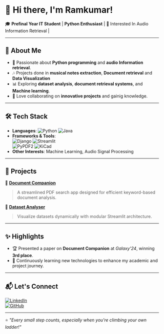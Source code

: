 # 👋 Hi there, I'm Ramkumar!  

🎓 **Prefinal Year IT Student** | **Python Enthusiast** | 🎵 Interested In Audio Information Retrieval |

---

## 🌟 About Me  
- 🔧 Passionate about **Python programming** and **audio Information retrieval**.  
- 🎶 Projects done in **musical notes extraction**, **Document retrieval** and **Data Visualization**  
- 📊 Exploring **dataset analysis**, **document retrieval systems**, and **Machine learning**.  
- 🤝 Love collaborating on **innovative projects** and gainig knowledge.  

---

## 🛠️ Tech Stack  
- **Languages**: ![Python](https://img.shields.io/badge/-Python-3776AB?style=flat&logo=python&logoColor=white) ![Java](https://img.shields.io/badge/-Java-007396?style=flat&logo=java&logoColor=white)  
- **Frameworks & Tools**:  
  ![Django](https://img.shields.io/badge/-Django-092E20?style=flat&logo=django&logoColor=white) ![Streamlit](https://img.shields.io/badge/-Streamlit-FF4B4B?style=flat&logo=streamlit&logoColor=white)  
  ![PyPDF2](https://img.shields.io/badge/-PyPDF2-FFD43B?style=flat&logo=python&logoColor=black) ![KiCad](https://img.shields.io/badge/-KiCad-3A76E0?style=flat&logo=kicad&logoColor=white)  
- **Other Interests**: Machine Learning, Audio Signal Processing  

---

## 🚀 Projects  
📌 **[Document Companion](#)**  
> A streamlined PDF search app designed for efficient keyword-based document analysis.  

📌 **[Dataset Analyser](#)**  
> Visualize datasets dynamically with modular Streamlit architecture.   

---

## ✨ Highlights  
- 🏆 Presented a paper on **Document Companion** at *Galaxy'24*, winning **3rd place**.  
- 🌱 Continuously learning new technologies to enhance my academic and project journey.  

---

## 📬 Let's Connect  
[![LinkedIn](https://img.shields.io/badge/-LinkedIn-0077B5?style=flat&logo=linkedin&logoColor=white)](https://www.linkedin.com/in/ramkumar-k-33ba55257/)  
[![GitHub](https://img.shields.io/badge/-GitHub-181717?style=flat&logo=github&logoColor=white)](https://github.com/ramkumar-bitsathy)  

---

⭐️ *"Every small step counts, especially when you're climbing your own ladder!"*  
